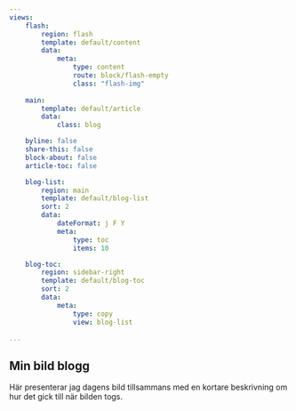 ```yaml
---
views:
    flash:
        region: flash
        template: default/content
        data:
            meta:
                type: content
                route: block/flash-empty
                class: "flash-img"
           
    main:
        template: default/article
        data:
            class: blog

    byline: false
    share-this: false
    block-about: false
    article-toc: false

    blog-list:
        region: main
        template: default/blog-list
        sort: 2
        data:
            dateFormat: j F Y
            meta: 
                type: toc
                items: 10

    blog-toc:
        region: sidebar-right
        template: default/blog-toc
        sort: 2
        data:
            meta: 
                type: copy
                view: blog-list

...
```


## Min bild blogg

Här presenterar jag dagens bild tillsammans med en kortare beskrivning om hur det gick 
till när bilden togs.